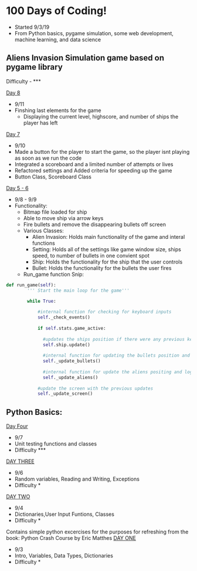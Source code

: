 # 100 Days of Coding! 
- Started 9/3/19
- From Python basics, pygame simulation, some web development, machine learning, and data science

## Aliens Invasion Simulation game based on pygame library
Difficulty - ***

[Day 8](https://github.com/marctheshark3/Leopard-Shark-Code-Repo/tree/master/Python_Crash_Course_Coding_Tutorial/Video%20Game%20Project) 
- 9/11
- Finshing last elements for the game 
  - Displaying the current level, highscore, and number of ships the player has left

[Day 7](https://github.com/marctheshark3/Leopard-Shark-Code-Repo/tree/master/Python_Crash_Course_Coding_Tutorial/Video%20Game%20Project) 
- 9/10
- Made a button for the player to start the game, so the player isnt playing as soon as we run the code
- Integrated a scoreboard and a limited number of attempts or lives
- Refactored settings and Added criteria for speeding up the game
- Button Class, Scoreboard Class


[Day 5 - 6](https://github.com/marctheshark3/Leopard-Shark-Code-Repo/tree/master/Python_Crash_Course_Coding_Tutorial/Video%20Game%20Project) 
- 9/8 - 9/9
- Functionality:
  - Bitmap file loaded for ship
  - Able to move ship via arrow keys
  - Fire bullets and remove the disappearing bullets off screen
  - Various Classes:
    - Alien Invasion: Holds main functionality of the game and interal functions
    - Setting: Holds all of the settings like game window size, ships speed, to number of bullets in one convient spot
    - Ship: Holds the functionality for the ship that the user controls 
    - Bullet: Holds the functionality for the bullets the user fires
   - Run_game function Snip:
```python
def run_game(self):
        ''' Start the main loop for the game'''

        while True:
        
            #internal function for checking for keyboard inputs
            self._check_events()
            
            if self.stats.game_active:
            
              #updates the ships position if there were any previous keyboard inputs
              self.ship.update()
            
              #internal function for updating the bullets position and if they are off screen remove them
              self._update_bullets()
              
              #internal function for update the aliens positing and logic
              self._update_aliens()
            
            #update the screen with the previous updates
            self._update_screen()
```


## Python Basics:

[Day Four](https://github.com/marctheshark3/Leopard-Shark-Code-Repo/tree/master/100_Days_of_Coding/Day_4)
- 9/7
- Unit testing functions and classes
- Difficulty ***

[DAY THREE](https://github.com/marctheshark3/Leopard-Shark-Code-Repo/tree/master/100_Days_of_Coding/Day_3)
- 9/6
- Random variables, Reading and Writing, Exceptions
- Difficulty *

[DAY TWO](https://github.com/marctheshark3/Leopard-Shark-Code-Repo/tree/master/100_Days_of_Coding/Day%202)
- 9/4
- Dictionaries,User Input Funtions, Classes 
- Difficulty *

Contains simple python excercises for the purposes for refreshing from the book: Python Crash Course by Eric Matthes
[DAY ONE](https://github.com/marctheshark3/Leopard-Shark-Code-Repo/tree/master/100_Days_of_Coding/Day%201)
- 9/3
- Intro, Variables, Data Types, Dictionaries
- Difficulty *
